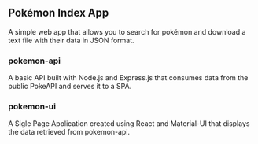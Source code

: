 ## Pokémon Index App

A simple web app that allows you to search for pokémon and download a text file with their data in JSON format.

### pokemon-api

A basic API built with Node.js and Express.js that consumes data from the public PokeAPI and serves it to a SPA.

### pokemon-ui

A Sigle Page Application created using React and Material-UI that displays the data retrieved from pokemon-api.
